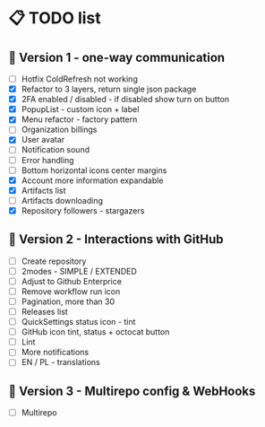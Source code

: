 # 📋 TODO list

## 🚀 Version 1 - one-way communication

- [ ] Hotfix ColdRefresh not working
- [x] Refactor to 3 layers, return single json package
- [x] 2FA enabled / disabled - if disabled show turn on button
- [x] PopupList - custom icon + label
- [x] Menu refactor - factory pattern
- [ ] Organization billings
- [x] User avatar
- [ ] Notification sound
- [ ] Error handling
- [ ] Bottom horizontal icons center margins
- [x] Account more information expandable
- [x] Artifacts list
- [ ] Artifacts downloading
- [x] Repository followers - stargazers

## 🌟 Version 2 - Interactions with GitHub
- [ ] Create repository
- [ ] 2modes - SIMPLE / EXTENDED
- [ ] Adjust to Github Enterprice
- [ ] Remove workflow run icon
- [ ] Pagination, more than 30
- [ ] Releases list
- [ ] QuickSettings status icon - tint
- [ ] GitHub icon tint, status + octocat button
- [ ] Lint
- [ ] More notifications
- [ ] EN / PL - translations

## 🎯 Version 3 - Multirepo config & WebHooks

- [ ] Multirepo
